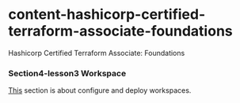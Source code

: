 # content-hashicorp-certified-terraform-associate-foundations
Hashicorp Certified Terraform Associate: Foundations


### Section4-lesson3 Workspace 
[This](./section4-lesson3) section is about configure and deploy workspaces. 

